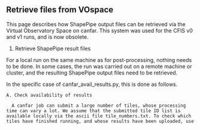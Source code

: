 ## Retrieve files from VOspace

This page describes how ShapePipe output files can be retrieved via the Virtual Observatory Space
on canfar. This system was used for the CFIS v0 and v1 runs, and is now obsolete.

1. Retrieve ShapePipe result files 

  For a local run on the same machine as for post-processing, nothing needs to be done. In some cases, the run was carried out on a remote machine or cluster, and the resulting ShapePipe output files need to be retrieved.

  In the specific case of canfar_avail_results.py, this is done as follows.

    A. Check availability of results

      A canfar job can submit a large number of tiles, whose processing time can vary a lot. We assume that the submitted tile ID list is available locally via the ascii file tile_numbers.txt. To check which tiles have finished running, and whose results have been uploaded, use
